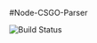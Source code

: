 #Node-CSGO-Parser

![Build Status](https://api.travis-ci.org/Ballrock/node-csgo-parser.svg?branche=master)